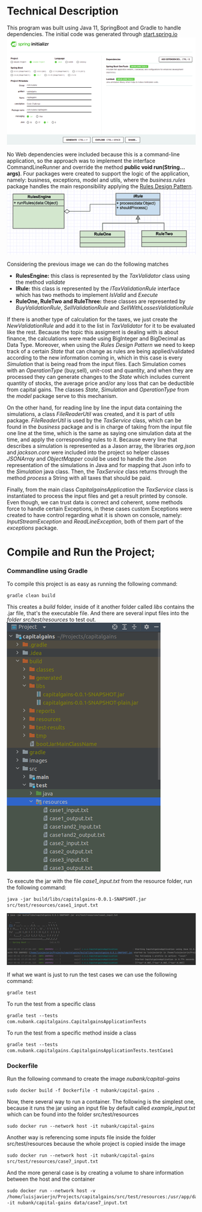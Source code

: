 # Technical Description

This program was built using Java 11, SpringBoot and Gradle to handle dependencies. The initial code was generated through 
[start.spring.io](https://start.spring.io/)  
![img1](images/img1.png)  

No Web dependencies were included because this is a command-line application, so the approach was to implement the interface 
CommandLineRunner and override the method **public void run(String... args)**. Four packages were created to support the logic 
of the application, namely: business, exceptions, model and utils, where the *business.rules* package handles the main responsibility 
applying the [Rules Design Pattern](https://levelup.gitconnected.com/rules-design-pattern-in-c-6c62f0e20ee0).  
![img2](images/img2.png)  

Considering the previous image we can do the following matches  
- **RulesEngine:** this class is represented by the *TaxValidator* class using the method *validate*
- **IRule:** this class is represented by the *ITaxValidationRule* interface which has two methods to implement *IsValid* and *Execute*
- **RuleOne, RuleTwo and RuleThree:** these classes are represented by *BuyValidationRule*, *SellValidationRule* and *SellWithLossesValidationRule*

If there is another type of calculation for the taxes, we just create the *NewValidationRule* and add it to the list in *TaxValidator* 
for it to be evaluated like the rest. Because the topic this assigment is dealing with is about finance, the calculations were made 
using BigInteger and BigDecimal as Data Type. Moreover, when using the *Rules Design Pattern* we need to keep track of a certain *State* that 
can change as rules are being applied/validated according to the new information coming in, which in this case is every *Simulation* that 
is being read from the input files. Each Simulation comes with an *OperationType* (buy,sell), unit-cost and quantity, and when they are 
processed they can generate changes to the *State* which includes current quantity of stocks, the average price and/or any loss that can be 
deductible from capital gains. The classes *State*, *Simulation* and *OperationType* from the *model* package serve to this mechanism.  

On the other hand, for reading line by line the input data containing the simulations, a class *FileReaderUtil* was created, and it is part of 
*utils* package. *FileReaderUtil* is used by the *TaxService* class, which can be found in the *business* package and is in charge of 
taking from the input file one line at the time, which is the same as saying one simulation data at the time, and apply the corresponding 
rules to it. Because every line that describes a simulation is represented as a Jason array, the libraries *org.json* and *jackson.core* 
were included into the project so helper classes *JSONArray* and *ObjectMapper* could be used to handle the Json representation of the 
simulations in Java and for mapping that Json info to the *Simulation* java class. Then, the *TaxService* class returns through the method
*process* a String with all taxes that should be paid.  

Finally, from the main class *CapitalgainsApplication* the *TaxService* class is instantiated to process the input files and get a result 
printed by console. Even though, we can trust data is correct and coherent, some methods force to handle certain Exceptions, in these cases 
custom Exceptions were created to have control regarding what it is shown on console, namely: *InputStreamException* and *ReadLineException*, 
both of them part of the *exceptions* package.

# Compile and Run the Project;

### Commandline using Gradle

To compile this project is as easy as running the following command:
```
gradle clean build
```
This creates a *build* folder, inside of it another folder called *libs* contains the .jar file, that's the executable file. And there are 
several input files into the *folder src/test/resources* to test out.
![img3](images/img3.png)

To execute the jar with the file *case1_input.txt* from the resource folder, run the following command:
```
java -jar build/libs/capitalgains-0.0.1-SNAPSHOT.jar src/test/resources/case1_input.txt
```
![img4](images/img4.png)  

If what we want is just to run the test cases we can use the following command:
```
gradle test
```

To run the test from a specific class
```
gradle test --tests com.nubank.capitalgains.CapitalgainsApplicationTests
```

To run the test from a specific method inside a class
```
gradle test --tests com.nubank.capitalgains.CapitalgainsApplicationTests.testCase1
```

### Dockerfile

Run the following command to create the image *nubank/capital-gains*
```
sudo docker build -f Dockerfile -t nubank/capital-gains .
```

Now, there several way to run a container. The following is the simplest one, because it runs the jar using an input file by default called 
*example_input.txt* which can be found into the folder src/test/resources
```
sudo docker run --network host -it nubank/capital-gains
```

Another way is referencing some inputs file inside the folder src/test/resources because the whole project is copied inside the image
```
sudo docker run --network host -it nubank/capital-gains src/test/resources/case7_input.txt
```

And the more general case is by creating a volume to share information between the host and the container
```
sudo docker run --network host -v /home/luisjavierjn/Projects/capitalgains/src/test/resources:/usr/app/data -it nubank/capital-gains data/case7_input.txt
```
